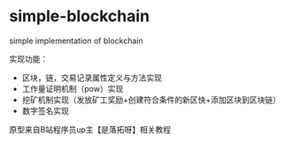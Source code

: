 # simple-blockchain
simple implementation of blockchain

实现功能：
- 区块，链，交易记录属性定义与方法实现
- 工作量证明机制（pow）实现
- 挖矿机制实现（发放矿工奖励+创建符合条件的新区快+添加区块到区块链）
- 数字签名实现

原型来自B站程序员up主【是落拓呀】相关教程
